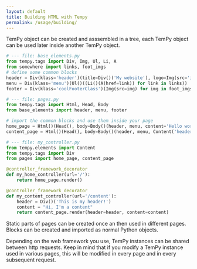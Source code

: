 ```yaml
---
layout: default
title: Building HTML with Tempy
permalink: /usage/building/
---
```

TemPy object can be created and asssembled in a tree, each TemPy object can be used later inside another TemPy object.

```python
# --- file: base_elements.py
from tempy.tags import Div, Img, Ul, Li, A
from somewhere import links, foot_imgs
# define some common blocks
header = Div(klass='header')(title=Div()('My website'), logo=Img(src='img.png'))
menu = Div(klass='menu')(Ul()((Li()(A(href=link)) for link in links))
footer = Div(klass='coolFooterClass')(Img(src=img) for img in foot_imgs)
```

```python
# --- file: pages.py
from tempy.tags import Html, Head, Body
from base_elements import header, menu, footer

# import the common blocks and use them inside your page
home_page = Html()(Head(), body=Body()(header, menu, content='Hello world.', footer=footer))
content_page = Html()(Head(), body=Body()(header, menu, Content('header'), Content('content'), footer=footer))
```

```python
# --- file: my_controller.py
from tempy.elements import Content
from tempy.tags import Div
from pages import home_page, content_page

@controller_framework_decorator
def my_home_controller(url='/'):
    return home_page.render()

@controller_framework_decorator
def my_content_controller(url='/content'):
    header = Div()('This is my header!')
    content = "Hi, I'm a content"
    return content_page.render(header=header, content=content)
```

Static parts of pages can be created once an then used in different pages. Blocks can be created and imported as normal Python objects.

<aside class="warning">Depending on the web framework you use, TemPy instances can be shared between http requests. Keep in mind that if you modify a TemPy instance used in various pages, this will be modified in every page and in every subsequent request.</aside>
